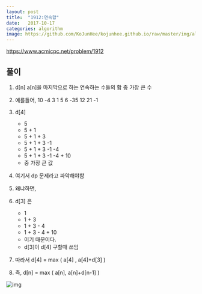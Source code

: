 ```yaml
---
layout: post
title:  "1912:연속합"
date:   2017-10-17
categories: algorithm
image: https://github.com/KoJunHee/kojunhee.github.io/raw/master/img/algorithm.png
---
```



<https://www.acmicpc.net/problem/1912>

## 풀이

1. d[n] 
a[n]을 마지막으로 하는 연속하는 수들의 합 중 가장 큰 수 

2. 예를들어,
10 -4 3 1 5 6 -35 12 21 -1 

3. d[4]
	* 5
	* 5	+ 1
	* 5 + 1 + 3
	* 5 + 1 + 3 -1
	* 5 + 1 + 3 -1 -4
	* 5 + 1 + 3 -1 -4 + 10
	* 중 가장 큰 값

4. 여기서 dp 문제라고 파악해야함

5. 왜냐하면,

6. d[3] 은
	* 1
	* 1 + 3
	* 1 + 3 - 4
	* 1 + 3 - 4 + 10 
	* 이기 때문이다. 
	* d[3]이 d[4] 구할때 쓰임

7. 따라서
d[4] = max ( a[4] , a[4]+d[3] )

8. 즉,
d[n] = max ( a[n], a[n]+d[n-1] )


![img](http://cfile30.uf.tistory.com/image/99C01A3359E5FBAE21B896)

